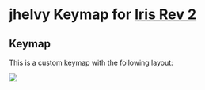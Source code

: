 # jhelvy Keymap for [Iris Rev 2](https://docs.keeb.io/iris-build-guide/)

## Keymap

This is a custom keymap with the following layout:

![](jhelvy_iris_rev2.png)
